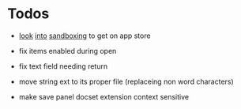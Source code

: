 # Todos

* [look](https://forums.developer.apple.com/message/89866#89866) [into](https://forums.developer.apple.com/thread/73554) [sandboxing](https://github.com/jpsim/SourceKitten/issues/271) to get on app store

* fix items enabled during open
* fix text field needing return
* move string ext to its proper file (replaceing non word characters)
* make save panel docset extension context sensitive
